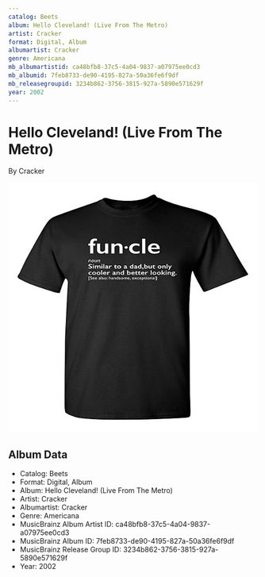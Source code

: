 ```yaml
---
catalog: Beets
album: Hello Cleveland! (Live From The Metro)
artist: Cracker
format: Digital, Album
albumartist: Cracker
genre: Americana
mb_albumartistid: ca48bfb8-37c5-4a04-9837-a07975ee0cd3
mb_albumid: 7feb8733-de90-4195-827a-50a36fe6f9df
mb_releasegroupid: 3234b862-3756-3815-927a-5890e571629f
year: 2002
---
```


# Hello Cleveland! (Live From The Metro)

By Cracker

![](../../assets/beetscovers/Cracker-Hello_Cleveland!_Live_From_The_Metro.jpg)

## Album Data

- Catalog: Beets
- Format: Digital, Album
- Album: Hello Cleveland! (Live From The Metro)
- Artist: Cracker
- Albumartist: Cracker
- Genre: Americana
- MusicBrainz Album Artist ID: ca48bfb8-37c5-4a04-9837-a07975ee0cd3
- MusicBrainz Album ID: 7feb8733-de90-4195-827a-50a36fe6f9df
- MusicBrainz Release Group ID: 3234b862-3756-3815-927a-5890e571629f
- Year: 2002

